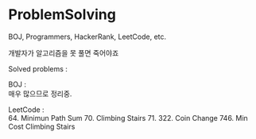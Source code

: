 # ProblemSolving
BOJ, Programmers, HackerRank, LeetCode, etc.

개발자가 알고리즘을 못 풀면 죽어야죠  

Solved problems : 

BOJ :   
매우 많으므로 정리중.


LeetCode :   
64. Minimun Path Sum
70. Climbing Stairs
71. 322. Coin Change
746. Min Cost Climbing Stairs
